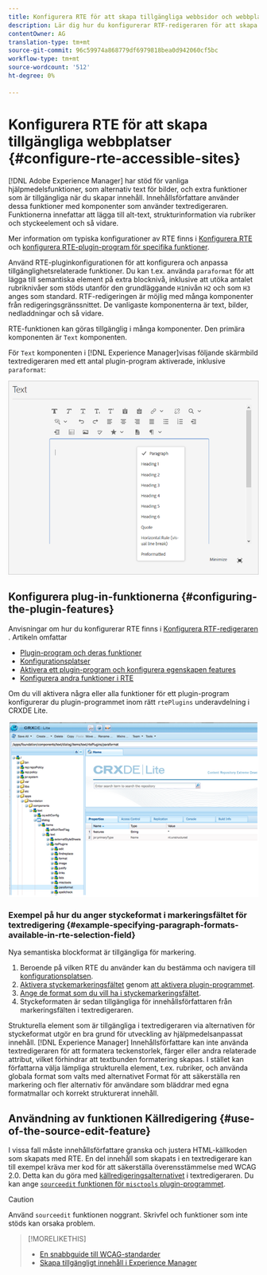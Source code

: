 ```yaml
---
title: Konfigurera RTE för att skapa tillgängliga webbsidor och webbplatser.
description: Lär dig hur du konfigurerar RTF-redigeraren för att skapa tillgängliga webbplatser i [!DNL Adobe Experience Manager].
contentOwner: AG
translation-type: tm+mt
source-git-commit: 96c59974a868779df6979818bea0d942060cf5bc
workflow-type: tm+mt
source-wordcount: '512'
ht-degree: 0%

---
```



# Konfigurera RTE för att skapa tillgängliga webbplatser {#configure-rte-accessible-sites}

[!DNL Adobe Experience Manager] har stöd för vanliga hjälpmedelsfunktioner, som alternativ text för bilder, och extra funktioner som är tillgängliga när du skapar innehåll. Innehållsförfattare använder dessa funktioner med komponenter som använder textredigeraren. Funktionerna innefattar att lägga till alt-text, strukturinformation via rubriker och styckeelement och så vidare.

Mer information om typiska konfigurationer av RTE finns i [Konfigurera RTE](rich-text-editor.md) och [konfigurera RTE-plugin-program för specifika funktioner](configure-rich-text-editor-plug-ins.md).

Använd RTE-pluginkonfigurationen för att konfigurera och anpassa tillgänglighetsrelaterade funktioner. Du kan t.ex. använda `paraformat` för att lägga till semantiska element på extra blocknivå, inklusive att utöka antalet rubriknivåer som stöds utanför den grundläggande `H1`nivån `H2` och som `H3` anges som standard. RTF-redigeringen är möjlig med många komponenter från redigeringsgränssnittet. De vanligaste komponenterna är text, bilder, nedladdningar och så vidare.

RTE-funktionen kan göras tillgänglig i många komponenter. Den primära komponenten är `Text` komponenten.

För `Text` komponenten i [!DNL Experience Manager]visas följande skärmbild textredigeraren med ett antal plugin-program aktiverade, inklusive `paraformat`:

![Komponenten RTE-text i helskärmsläge](assets/rte-toolbar-full-screen-mode.png)

## Konfigurera plug-in-funktionerna {#configuring-the-plugin-features}

Anvisningar om hur du konfigurerar RTE finns i [Konfigurera RTF-redigeraren](rich-text-editor.md) . Artikeln omfattar

* [Plugin-program och deras funktioner](rich-text-editor.md#aboutplugins)
* [Konfigurationsplatser](rich-text-editor.md#understand-the-configuration-paths-and-locations)
* [Aktivera ett plugin-program och konfigurera egenskapen features](rich-text-editor.md#enable-rte-functionalities-by-activating-plug-ins)
* [Konfigurera andra funktioner i RTE](rich-text-editor.md#enable-rte-functionalities-by-activating-plug-ins)

Om du vill aktivera några eller alla funktioner för ett plugin-program konfigurerar du plugin-programmet inom rätt `rtePlugins` underavdelning i CRXDE Lite.

![CRXDE Lite med exempelplugin](assets/example-rteplugin-crxde-lite.png)

### Exempel på hur du anger styckeformat i markeringsfältet för textredigering {#example-specifying-paragraph-formats-available-in-rte-selection-field}

Nya semantiska blockformat är tillgängliga för markering.

1. Beroende på vilken RTE du använder kan du bestämma och navigera till [konfigurationsplatsen](rich-text-editor.md#understand-the-configuration-paths-and-locations).
1. [Aktivera styckemarkeringsfältet](rich-text-editor.md) genom [att aktivera plugin-programmet](rich-text-editor.md#enable-rte-functionalities-by-activating-plug-ins).
1. [Ange de format som du vill ha i styckemarkeringsfältet](rich-text-editor.md).
1. Styckeformaten är sedan tillgängliga för innehållsförfattaren från markeringsfälten i textredigeraren.

Strukturella element som är tillgängliga i textredigeraren via alternativen för styckeformat utgör en bra grund för utveckling av hjälpmedelsanpassat innehåll. [!DNL Experience Manager] Innehållsförfattare kan inte använda textredigeraren för att formatera teckenstorlek, färger eller andra relaterade attribut, vilket förhindrar att textbunden formatering skapas. I stället kan författarna välja lämpliga strukturella element, t.ex. rubriker, och använda globala format som valts med alternativet Format för att säkerställa ren markering och fler alternativ för användare som bläddrar med egna formatmallar och korrekt strukturerat innehåll.

## Användning av funktionen Källredigering {#use-of-the-source-edit-feature}

I vissa fall måste innehållsförfattare granska och justera HTML-källkoden som skapats med RTE. En del innehåll som skapats i en textredigerare kan till exempel kräva mer kod för att säkerställa överensstämmelse med WCAG 2.0. Detta kan du göra med [källredigeringsalternativet](rich-text-editor.md#aboutplugins) i textredigeraren. Du kan ange [`sourceedit` funktionen för `misctools` plugin-programmet](rich-text-editor.md#aboutplugins).

>[!CAUTION]
>
>Använd `sourceedit` funktionen noggrant. Skrivfel och funktioner som inte stöds kan orsaka problem.

<!--
TBD ENGREVIEW: Is this only applicable to Classic UI? 

## Adding Support for further HTML Elements and Attributes {#adding-support-for-additional-html-elements-and-attributes}

To further extend the accessibility features of [!DNL Experience Manager], it is possible to extend the existing components based on the RTE (such as the `Text` and `Table` components) with extra elements and attributes.

The following procedure illustrates how to extend the `Table` component with a `Caption` element that provides information about a data table to assistive technology users:

### Example: Add a caption to a table properties dialog {#example-adding-the-caption-to-the-table-properties-dialog}

In the constructor of the `TablePropertiesDialog`, add an extra text input field that is used for editing the caption. Set the `itemId` to `caption` (the DOM attribute’s name) to automatically handle its content.

In a `Table`, set the attribute to the DOM element or or remove it from the DOM element. The dialog in the `config` object passed the value. Set or remove the DOM attributes using the corresponding `CQ.form.rte.Common` methods (`com` is a shortcut for `CQ.form.rte.Common`). Using `CQ.form.rte.Common` methods avoids common pitfalls with browser implementations.

>[!NOTE]
>
>This procedure is only suitable for the classic UI.

### Step-by-step instructions {#step-by-step-instructions}

1. Start CRXDE Lite. For example: [http://localhost:4502/crx/de/](http://localhost:4502/crx/de/)

1. Copy `/libs/cq/ui/widgets/source/widgets/form/rte/commands/Table.js` to `/apps/cq/ui/widgets/source/widgets/form/rte/commands/Table.js`. Create intermediate folders if those do not exist.

1. Copy `/libs/cq/ui/widgets/source/widgets/form/rte/plugins/TablePropertiesDialog.js` to `/apps/cq/ui/widgets/source/widgets/form/rte/plugins/TablePropertiesDialog.js`.

1. Open `/apps/cq/ui/widgets/source/widgets/form/rte/plugins/TablePropertiesDialog.js` file to edit.

1. In the `constructor` method, before the mention of `var dialogRef = this;`, add the following code:

   ```javascript
   editItems.push({
       "itemId": "caption",
       "name": "caption",
       "xtype": "textfield",
       "fieldLabel": CQ.I18n.getMessage("Caption"),
       "value": (this.table && this.table.caption ? this.table.caption.textContent : "")
   });
   ```

1. Open `/apps/cq/ui/widgets/source/widgets/form/rte/commands/Table.js` file.

1. Add the following code at the end of the `transferConfigToTable` method:

   ```javascript
   /**
    * Adds Caption Element
   */
   var captionElement;
   if (dom.firstChild && dom.firstChild.tagName.toLowerCase() == "caption")
   {
      captionElement = dom.firstChild;
   }
   if (config.caption)
   {
       var captionTextNode = document.createTextNode(config.caption)
       if (captionElement)
       {
          dom.replaceNode(captionElement.firstChild,captionTextNode);
       } else
       {
           captionElement = document.createElement("caption");
           captionElement.appendChild(captionTextNode);
           if (dom.childNodes.length>0)
           {
              dom.insertBefore(captionElement, dom.firstChild);
           } else
           {
              dom.appendChild(captionElement);
           }
       }
   } else if (captionElement)
   {
     dom.removeChild(captionElement);
   }
   ```

1. To save your changes, click **[!UICONTROL Save All]**.

## Best practices and limitations {#best-practices-limitations-tips}

* A plain text field is not the only type of input allowed for the value of the caption element. You can use any ExtJS widget, that provides the caption’s value through its `getValue()` method.
* To add editing capabilities for more elements and attributes, ensure that:

  * The `itemId` property for each corresponding field is set to the name of the appropriate DOM attribute (`TablePropertiesDialog`).
  * The attribute is set and/or removed on the DOM element explicitly (`Table`).
-->

>[!MORELIKETHIS]
>
>* [En snabbguide till WCAG-standarder](/help/onboarding/accessibility/quick-guide-wcag.md)
>* [Skapa tillgängligt innehåll i Experience Manager](/help/sites-cloud/authoring/fundamentals/accessible-content.md)

